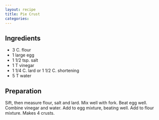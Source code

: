 ```yaml
---
layout: recipe
title: Pie Crust
categories:
---
```


## Ingredients

- 3 C. flour
- 1 large egg
- 1 1/2 tsp. salt
- 1 T vinegar
- 1 1/4 C. lard or 1 1/2 C. shortening
- 5 T water

## Preparation

Sift, then measure flour, salt and lard.  Mix well with fork.  Beat egg well. Combine vinegar and water.  Add to egg mixture, beating well.  Add to flour mixture.  Makes 4 crusts.